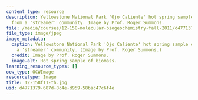 ```yaml
---
content_type: resource
description: Yellowstone National Park 'Ojo Caliente' hot spring sample of biomass
  from a 'streamer' community. Image by Prof. Roger Summons.
file: /media/courses/12-158-molecular-biogeochemistry-fall-2011/d4771379687d8c4ed95958bac47c6f4e_12-158f11-th.jpg
file_type: image/jpeg
image_metadata:
  caption: Yellowstone National Park 'Ojo Caliente' hot spring sample of biomass from
    a 'streamer' community. (Image by Prof. Roger Summons.)
  credit: Image by Prof. Roger Summons.
  image-alt: Hot spring sample of biomass.
learning_resource_types: []
ocw_type: OCWImage
resourcetype: Image
title: 12-158f11-th.jpg
uid: d4771379-687d-8c4e-d959-58bac47c6f4e
---
```

